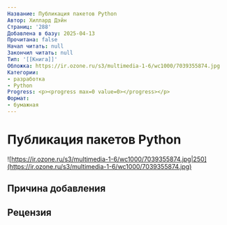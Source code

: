 ```yaml
---
Название: Публикация пакетов Python
Автор: Хиллард Дэйн
Страниц: '288'
Добавлена в базу: 2025-04-13
Прочитана: false
Начал читать: null
Закончил читать: null
Тип: '[[Книга]]'
Обложка: https://ir.ozone.ru/s3/multimedia-1-6/wc1000/7039355874.jpg
Категории:
- разработка
- Python
Progress: <p><progress max=0 value=0></progress></p>
Формат:
- бумажная
---
```

# Публикация пакетов Python

![https://ir.ozone.ru/s3/multimedia-1-6/wc1000/7039355874.jpg|250](https://ir.ozone.ru/s3/multimedia-1-6/wc1000/7039355874.jpg)

## Причина добавления


## Рецензия